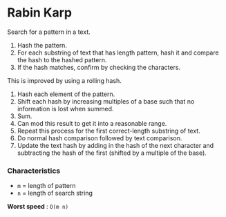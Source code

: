 # Rabin Karp

Search for a pattern in a text.

1. Hash the pattern.
2. For each substring of text that has length pattern, hash it and compare the hash to the hashed pattern.
3. If the hash matches, confirm by checking the characters.

This is improved by using a rolling hash.

1. Hash each element of the pattern.
2. Shift each hash by increasing multiples of a base such that no information is lost when summed.
3. Sum.
4. Can mod this result to get it into a reasonable range.
5. Repeat this process for the first correct-length substring of text.
6. Do normal hash comparison followed by text comparison.
7. Update the text hash by adding in the hash of the next character and subtracting the hash of the first (shifted by a multiple of the base).

### Characteristics

* `m` = length of pattern
* `n` = length of search string

**Worst speed** : `O(m n)`
